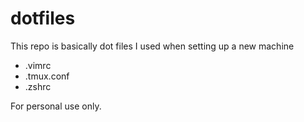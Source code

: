 # dotfiles

This repo is basically dot files I used when setting up a new machine
- .vimrc
- .tmux.conf
- .zshrc

For personal use only.
